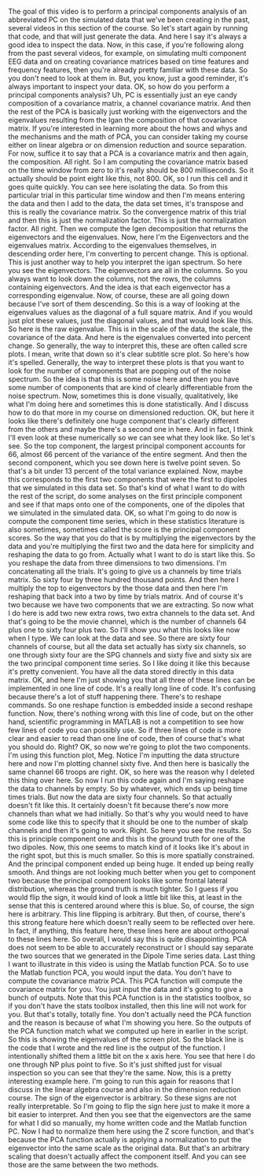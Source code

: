 The goal of this video is to perform a principal components analysis of an abbreviated PC on the simulated data that we've been creating in the past, several videos in this section of the course. So let's start again by running that code, and that will just generate the data. And here I say it's always a good idea to inspect the data. Now, in this case, if you're following along from the past several videos, for example, on simulating multi component EEG data and on creating covariance matrices based on time features and frequency features, then you're already pretty familiar with these data. So you don't need to look at them in. But, you know, just a good reminder, it's always important to inspect your data. OK, so how do you perform a principal components analysis? Uh, PC is essentially just an eye candy composition of a covariance matrix, a channel covariance matrix. And then the rest of the PCA is basically just working with the eigenvectors and the eigenvalues resulting from the Igan the composition of that covariance matrix. If you're interested in learning more about the hows and whys and the mechanisms and the math of PCA, you can consider taking my course either on linear algebra or on dimension reduction and source separation. For now, suffice it to say that a PCA is a covariance matrix and then again, the composition. All right. So I am computing the covariance matrix based on the time window from zero to it's really should be 800 milliseconds. So it actually should be point eight like this, not 800. OK, so I run this cell and it goes quite quickly. You can see here isolating the data. So from this particular trial in this particular time window and then I'm means entering the data and then I add to the data, the data set times, it's transpose and this is really the covariance matrix. So the convergence matrix of this trial and then this is just the normalization factor. This is just the normalization factor. All right. Then we compute the Igen decomposition that returns the eigenvectors and the eigenvalues. Now, here I'm the Eigenvectors and the eigenvalues matrix. According to the eigenvalues themselves, in descending order here, I'm converting to percent change. This is optional. This is just another way to help you interpret the igan spectrum. So here you see the eigenvectors. The eigenvectors are all in the columns. So you always want to look down the columns, not the rows, the columns containing eigenvectors. And the idea is that each eigenvector has a corresponding eigenvalue. Now, of course, these are all going down because I've sort of them descending. So this is a way of looking at the eigenvalues values as the diagonal of a full square matrix. And if you would just plot these values, just the diagonal values, and that would look like this. So here is the raw eigenvalue. This is in the scale of the data, the scale, the covariance of the data. And here is the eigenvalues converted into percent change. So generally, the way to interpret this, these are often called scre plots. I mean, write that down so it's clear subtitle scre plot. So here's how it's spelled. Generally, the way to interpret these plots is that you want to look for the number of components that are popping out of the noise spectrum. So the idea is that this is some noise here and then you have some number of components that are kind of clearly differentiable from the noise spectrum. Now, sometimes this is done visually, qualitatively, like what I'm doing here and sometimes this is done statistically. And I discuss how to do that more in my course on dimensioned reduction. OK, but here it looks like there's definitely one huge component that's clearly different from the others and maybe there's a second one in here. And in fact, I think I'll even look at these numerically so we can see what they look like. So let's see. So the top component, the largest principal component accounts for 66, almost 66 percent of the variance of the entire segment. And then the second component, which you see down here is twelve point seven. So that's a bit under 13 percent of the total variance explained. Now, maybe this corresponds to the first two components that were the first to dipoles that we simulated in this data set. So that's kind of what I want to do with the rest of the script, do some analyses on the first principle component and see if that maps onto one of the components, one of the dipoles that we simulated in the simulated data. OK, so what I'm going to do now is compute the component time series, which in these statistics literature is also sometimes, sometimes called the score is the principal component scores. So the way that you do that is by multiplying the eigenvectors by the data and you're multiplying the first two and the data here for simplicity and reshaping the data to go from. Actually what I want to do is start like this. So you reshape the data from three dimensions to two dimensions. I'm concatenating all the trials. It's going to give us a channels by time trials matrix. So sixty four by three hundred thousand points. And then here I multiply the top to eigenvectors by the those data and then here I'm reshaping that back into a two by time by trials matrix. And of course it's two because we have two components that we are extracting. So now what I do here is add two new extra rows, two extra channels to the data set. And that's going to be the movie channel, which is the number of channels 64 plus one to sixty four plus two. So I'll show you what this looks like now when I type. We can look at the data and see. So there are sixty four channels of course, but all the data set actually has sixty six channels, so one through sixty four are the SPG channels and sixty five and sixty six are the two principal component time series. So I like doing it like this because it's pretty convenient. You have all the data stored directly in this data matrix. OK, and here I'm just showing you that all three of these lines can be implemented in one line of code. It's a really long line of code. It's confusing because there's a lot of stuff happening there. There's to reshape commands. So one reshape function is embedded inside a second reshape function. Now, there's nothing wrong with this line of code, but on the other hand, scientific programming in MATLAB is not a competition to see how few lines of code you can possibly use. So if three lines of code is more clear and easier to read than one line of code, then of course that's what you should do. Right? OK, so now we're going to plot the two components. I'm using this function plot, Meg. Notice I'm inputting the data structure here and now I'm plotting channel sixty five. And then here is basically the same channel 66 troops are right. OK, so here was the reason why I deleted this thing over here. So now I run this code again and I'm saying reshape the data to channels by empty. So by whatever, which ends up being time times trials. But now the data are sixty four channels. So that actually doesn't fit like this. It certainly doesn't fit because there's now more channels than what we had initially. So that's why you would need to have some code like this to specify that it should be one to the number of skalp channels and then it's going to work. Right. So here you see the results. So this is principle component one and this is the ground truth for one of the two dipoles. Now, this one seems to match kind of it looks like it's about in the right spot, but this is much smaller. So this is more spatially constrained. And the principal component ended up being huge. It ended up being really smooth. And things are not looking much better when you get to component two because the principal component looks like some frontal lateral distribution, whereas the ground truth is much tighter. So I guess if you would flip the sign, it would kind of look a little bit like this, at least in the sense that this is centered around where this is blue. So, of course, the sign here is arbitrary. This line flipping is arbitrary. But then, of course, there's this strong feature here which doesn't really seem to be reflected over here. In fact, if anything, this feature here, these lines here are about orthogonal to these lines here. So overall, I would say this is quite disappointing. PCA does not seem to be able to accurately reconstruct or I should say separate the two sources that we generated in the Dipole Time series data. Last thing I want to illustrate in this video is using the Matlab function PCA. So to use the Matlab function PCA, you would input the data. You don't have to compute the covariance matrix PCA. This PCA function will compute the covariance matrix for you. You just input the data and it's going to give a bunch of outputs. Note that this PCA function is in the statistics toolbox, so if you don't have the stats toolbox installed, then this line will not work for you. But that's totally, totally fine. You don't actually need the PCA function and the reason is because of what I'm showing you here. So the outputs of the PCA function match what we computed up here in earlier in the script. So this is showing the eigenvalues of the screen plot. So the black line is the code that I wrote and the red line is the output of the function. I intentionally shifted them a little bit on the x axis here. You see that here I do one through NP plus point to five. So it's just shifted just for visual inspection so you can see that they're the same. Now, this is a pretty interesting example here. I'm going to run this again for reasons that I discuss in the linear algebra course and also in the dimension reduction course. The sign of the eigenvector is arbitrary. So these signs are not really interpretable. So I'm going to flip the sign here just to make it more a bit easier to interpret. And then you see that the eigenvectors are the same for what I did so manually, my home written code and the Matlab function PC. Now I had to normalize them here using the Z score function, and that's because the PCA function actually is applying a normalization to put the eigenvector into the same scale as the original data. But that's an arbitrary scaling that doesn't actually affect the component itself. And you can see those are the same between the two methods.
